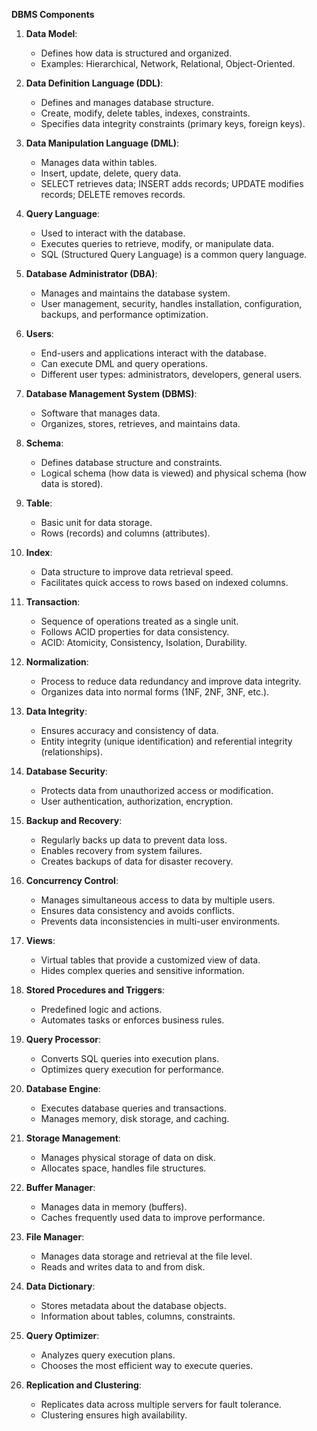 **DBMS Components**

1. **Data Model**:
   - Defines how data is structured and organized.
   - Examples: Hierarchical, Network, Relational, Object-Oriented.

2. **Data Definition Language (DDL)**:
   - Defines and manages database structure.
   - Create, modify, delete tables, indexes, constraints.
   - Specifies data integrity constraints (primary keys, foreign keys).

3. **Data Manipulation Language (DML)**:
   - Manages data within tables.
   - Insert, update, delete, query data.
   - SELECT retrieves data; INSERT adds records; UPDATE modifies records; DELETE removes records.
   

4. **Query Language**:
   - Used to interact with the database.
   - Executes queries to retrieve, modify, or manipulate data.
   - SQL (Structured Query Language) is a common query language.

5. **Database Administrator (DBA)**:
   - Manages and maintains the database system.
   - User management, security, handles installation, configuration, backups, and performance optimization.

6. **Users**:
   - End-users and applications interact with the database.
   - Can execute DML and query operations.
   - Different user types: administrators, developers, general users.

7. **Database Management System (DBMS)**:
   - Software that manages data.
   - Organizes, stores, retrieves, and maintains data.

8. **Schema**:
   - Defines database structure and constraints.
   - Logical schema (how data is viewed) and physical schema (how data is stored).

9. **Table**:
   - Basic unit for data storage.
   - Rows (records) and columns (attributes).

10. **Index**:
    - Data structure to improve data retrieval speed.
    - Facilitates quick access to rows based on indexed columns.

11. **Transaction**:
    - Sequence of operations treated as a single unit.
    - Follows ACID properties for data consistency.
    - ACID: Atomicity, Consistency, Isolation, Durability.

12. **Normalization**:
    - Process to reduce data redundancy and improve data integrity.
    - Organizes data into normal forms (1NF, 2NF, 3NF, etc.).

13. **Data Integrity**:
    - Ensures accuracy and consistency of data.
    - Entity integrity (unique identification) and referential integrity (relationships).

14. **Database Security**:
    - Protects data from unauthorized access or modification.
    - User authentication, authorization, encryption.

15. **Backup and Recovery**:
    - Regularly backs up data to prevent data loss.
    - Enables recovery from system failures.
    - Creates backups of data for disaster recovery.

16. **Concurrency Control**:
    - Manages simultaneous access to data by multiple users.
    - Ensures data consistency and avoids conflicts.
    - Prevents data inconsistencies in multi-user environments.

17. **Views**:
    - Virtual tables that provide a customized view of data.
    - Hides complex queries and sensitive information.

18. **Stored Procedures and Triggers**:
    - Predefined logic and actions.
    - Automates tasks or enforces business rules.

19. **Query Processor**:
    - Converts SQL queries into execution plans.
    - Optimizes query execution for performance.

20. **Database Engine**:
    - Executes database queries and transactions.
    - Manages memory, disk storage, and caching.

21. **Storage Management**:
    - Manages physical storage of data on disk.
    - Allocates space, handles file structures.

22. **Buffer Manager**:
    - Manages data in memory (buffers).
    - Caches frequently used data to improve performance.

23. **File Manager**:
    - Manages data storage and retrieval at the file level.
    - Reads and writes data to and from disk.

24. **Data Dictionary**:
    - Stores metadata about the database objects.
    - Information about tables, columns, constraints.

25. **Query Optimizer**:
    - Analyzes query execution plans.
    - Chooses the most efficient way to execute queries.

26. **Replication and Clustering**:
    - Replicates data across multiple servers for fault tolerance.
    - Clustering ensures high availability.